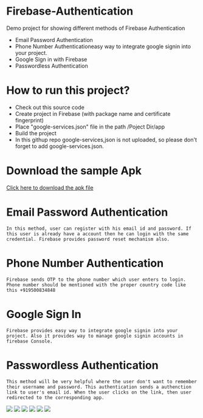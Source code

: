 # Firebase-Authentication
Demo project for showing different methods of Firebase Authentication
- Email Password Authentication
- Phone Number Authenticationeasy way to integrate google signin into your project. 
- Google Sign in with Firebase
- Passwordless Authentication

# How to run this project?
- Check out this source code
- Create project in Firebase (with package name and certificate fingerprint)
- Place "google-services.json" file in the path /Poject Dir/app
- Build the project
- In this githup repo google-services,json is not uploaded, so please don't forget to add google-services.json.

# Download the sample Apk
<a href="https://github.com/sathishmepco/Firebase-Authentication/blob/master/app/release/Firebase%20Authentication.apk"> Click here to download the apk file </a>

# Email Password Authentication
    In this method, user can register with his email id and password. If this user is already have a account then he can login with the same credential. Firebase provides password reset mechanism also.
    
# Phone Number Authentication
    Firebase sends OTP to the phone number which user enters to login. Phone number should be mentioned with the proper country code like this +919500834848
    
# Google Sign In
    Firebase provides easy way to integrate google signin into your project. Also it provides way to manage google signin accounts in firebase Console. 
# Passwordless Authentication
    This method will be very helpful where the user don't want to remember their username and password. This authentication sends a authenction link to user's email id. When the user clicks on the link, then user redirected to the corresponding app.
    
<img src="/Firebase Authentication.png"/>
<img src="Email Password Authentication.png" />
<img src="Phone Number Authentication.png" />
<img src="Phone Number SignedIn.png" />
<img src="Google Signin.png" />
<img src="Passwordless Login.png" />
